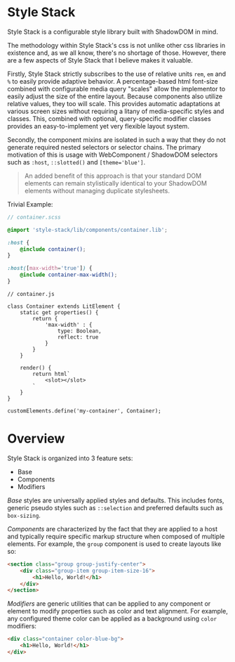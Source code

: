# Style Stack

Style Stack is a configurable style library built with ShadowDOM in mind.

The methodology within Style Stack's css is not unlike other css libraries in existence and, as we all know, there's no shortage of those. However, there are a few aspects of Style Stack that I believe makes it valuable.

Firstly, Style Stack strictly subscribes to the use of relative units `rem`, `em` and `%` to easily provide adaptive behavior. A percentage-based html font-size combined with configurable media query "scales" allow the implementor to easily adjust the size of the entire layout. Because components also utilize relative values, they too will scale. This provides automatic adaptations at various screen sizes without requiring a litany of media-specific styles and classes. This, combined with optional, query-specific modifier classes provides an easy-to-implement yet very flexible layout system.

Secondly, the component mixins are isolated in such a way that they do not generate required nested selectors or selector chains. The primary motivation of this is usage with WebComponent / ShadowDOM selectors such as `:host`, `::slotted()` and `[theme='blue']`.

> An added benefit of this approach is that your standard DOM elements can remain stylistically identical to your ShadowDOM elements without managing duplicate stylesheets.

Trivial Example:

```scss
// container.scss

@import 'style-stack/lib/components/container.lib';

:host {
    @include container();
}

:host([max-width='true']) {
    @include container-max-width();
}
```

```script
// container.js

class Container extends LitElement {
    static get properties() {
        return {
            'max-width' : {
                type: Boolean,
                reflect: true
            }
        }
    }

    render() {
        return html`
            <slot></slot>
        `
    }
}

customElements.define('my-container', Container);
```

# Overview

Style Stack is organized into 3 feature sets:
- Base
- Components
- Modifiers

*Base* styles are universally applied styles and defaults. This includes fonts, generic pseudo styles such as `::selection` and preferred defaults such as `box-sizing`.

*Components* are characterized by the fact that they are applied to a host and typically require specific markup structure when composed of multiple elements. For example, the `group` component is used to create layouts like so:

```html
<section class="group group-justify-center">
    <div class="group-item group-item-size-16">
        <h1>Hello, World!</h1>
    </div>
</section>
```

*Modifiers* are generic utilities that can be applied to any component or element to modify properties such as color and text alignment. For example, any configured theme color can be applied as a background using `color` modifiers:

```html
<div class="container color-blue-bg">
    <h1>Hello, World!</h1>
</div>
```


